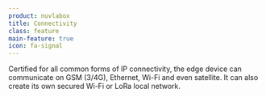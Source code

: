 ```yaml
---
product: nuvlabox
title: Connectivity
class: feature
main-feature: true
icon: fa-signal
---
```


Certified for all common forms of IP connectivity, the edge device can communicate on GSM (3/4G), Ethernet, Wi-Fi and even satellite. It can also create its own secured Wi-Fi or LoRa local network.
